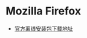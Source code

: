 # Mozilla Firefox

- [官方离线安装包下载地址][mozilla-firefox-offline-official-download-link]

[mozilla-firefox-offline-official-download-link]: https://www.mozilla.org/zh-CN/firefox/all/#product-desktop-release

